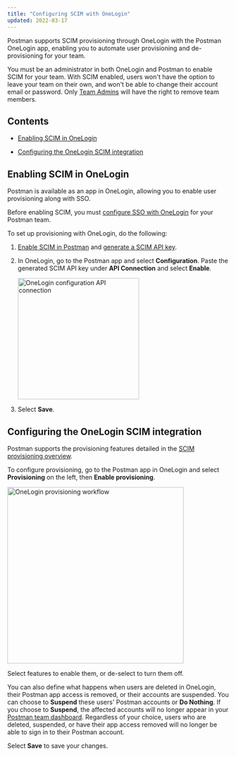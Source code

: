```yaml
---
title: "Configuring SCIM with OneLogin"
updated: 2022-03-17
---
```


Postman supports SCIM provisioning through OneLogin with the Postman OneLogin app, enabling you to automate user provisioning and de-provisioning for your team.

You must be an administrator in both OneLogin and Postman to enable SCIM for your team. With SCIM enabled, users won't have the option to leave your team on their own, and won't be able to change their account email or password. Only [Team Admins](/docs/collaborating-in-postman/roles-and-permissions/#team-roles) will have the right to remove team members.

## Contents

* [Enabling SCIM in OneLogin](#enabling-scim-in-onelogin)

* [Configuring the OneLogin SCIM integration](#configuring-the-onelogin-scim-integration)

## Enabling SCIM in OneLogin

Postman is available as an app in OneLogin, allowing you to enable user provisioning along with SSO.

Before enabling SCIM, you must [configure SSO with OneLogin](/docs/administration/sso/onelogin/) for your Postman team.

To set up provisioning with OneLogin, do the following:

1. [Enable SCIM in Postman](/docs/administration/scim-provisioning/scim-provisioning-overview/#enabling-scim-in-postman) and [generate a SCIM API key](/docs/administration/scim-provisioning/scim-provisioning-overview/#generating-scim-api-key).

2. In OneLogin, go to the Postman app and select **Configuration**. Paste the generated SCIM API key under **API Connection** and select **Enable**.

    <img alt="OneLogin configuration API connection" src="https://assets.postman.com/postman-docs/onelogin-api-connection.jpg" width="275px"/>

3. Select **Save**.

## Configuring the OneLogin SCIM integration

Postman supports the provisioning features detailed in the [SCIM provisioning overview](/docs/administration/scim-provisioning/scim-provisioning-overview/#scim-features).

To configure provisioning, go to the Postman app in OneLogin and select **Provisioning** on the left, then **Enable provisioning**.

<img alt="OneLogin provisioning workflow" src="https://assets.postman.com/postman-docs/onelogin-provisioning-workflow.jpg" width="400px"/>

Select features to enable them, or de-select to turn them off.

You can also define what happens when users are deleted in OneLogin, their Postman app access is removed, or their accounts are suspended. You can choose to **Suspend** these users' Postman accounts or **Do Nothing**. If you choose to **Suspend**, the affected accounts will no longer appear in your [Postman team dashboard](https://go.postman.co/settings/team/members). Regardless of your choice, users who are deleted, suspended, or have their app access removed will no longer be able to sign in to their Postman account.

Select **Save** to save your changes.
